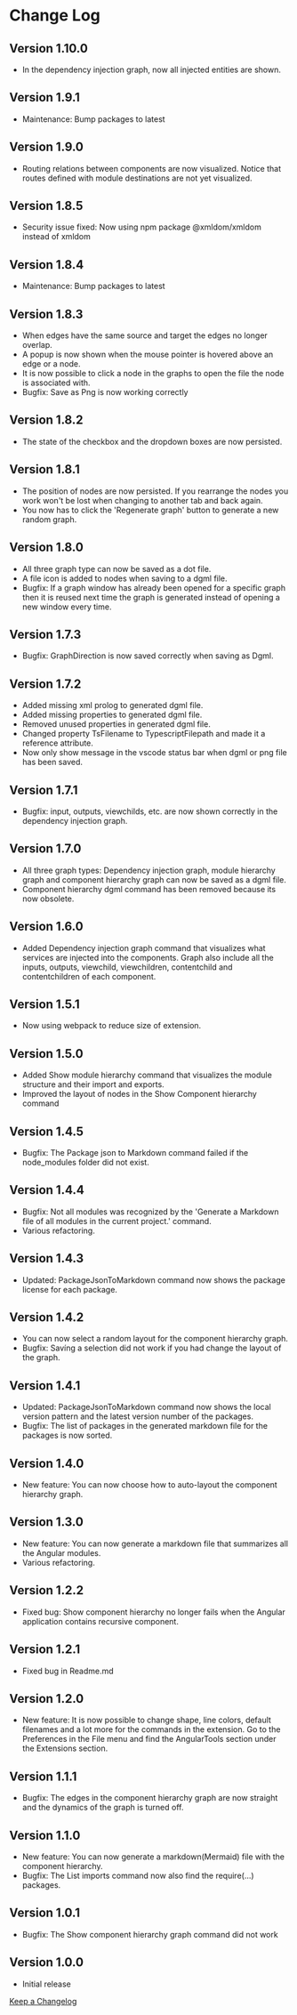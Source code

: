 # Change Log

## Version 1.10.0

- In the dependency injection graph, now all injected entities are shown.

## Version 1.9.1

- Maintenance: Bump packages to latest

## Version 1.9.0

- Routing relations between components are now visualized. Notice that routes defined with module destinations are not yet visualized.

## Version 1.8.5

- Security issue fixed: Now using npm package @xmldom/xmldom instead of xmldom

## Version 1.8.4

- Maintenance: Bump packages to latest

## Version 1.8.3

- When edges have the same source and target the edges no longer overlap.
- A popup is now shown when the mouse pointer is hovered above an edge or a node.
- It is now possible to click a node in the graphs to open the file the node is associated with.
- Bugfix: Save as Png is now working correctly

## Version 1.8.2

- The state of the checkbox and the dropdown boxes are now persisted.

## Version 1.8.1

- The position of nodes are now persisted. If you rearrange the nodes you work won't be lost when changing to another tab and back again.
- You now has to click the 'Regenerate graph' button to generate a new random graph.

## Version 1.8.0

- All three graph type can now be saved as a dot file.
- A file icon is added to nodes when saving to a dgml file.
- Bugfix: If a graph window has already been opened for a specific graph then it is reused next time the graph is generated instead of opening a new window every time.

## Version 1.7.3

- Bugfix: GraphDirection is now saved correctly when saving as Dgml.

## Version 1.7.2

- Added missing xml prolog to generated dgml file.
- Added missing properties to generated dgml file.
- Removed unused properties in generated dgml file.
- Changed property TsFilename to TypescriptFilepath and made it a reference attribute.
- Now only show message in the vscode status bar when dgml or png file has been saved.

## Version 1.7.1

- Bugfix: input, outputs, viewchilds, etc. are now shown correctly in the dependency injection graph.

## Version 1.7.0

- All three graph types: Dependency injection graph, module hierarchy graph and component hierarchy graph can now be saved as a dgml file.
- Component hierarchy dgml command has been removed because its now obsolete.

## Version 1.6.0

- Added Dependency injection graph command that visualizes what services are injected into the components. Graph also include all the inputs, outputs, viewchild, viewchildren, contentchild and contentchildren of each component.

## Version 1.5.1

- Now using webpack to reduce size of extension.

## Version 1.5.0

- Added Show module hierarchy command that visualizes the module structure and their import and exports.
- Improved the layout of nodes in the Show Component hierarchy command

## Version 1.4.5

- Bugfix: The Package json to Markdown command failed if the node_modules folder did not exist.

## Version 1.4.4

- Bugfix: Not all modules was recognized by the 'Generate a Markdown file of all modules in the current project.' command.
- Various refactoring.

## Version 1.4.3

- Updated: PackageJsonToMarkdown command now shows the package license for each package.

## Version 1.4.2

- You can now select a random layout for the component hierarchy graph.
- Bugfix: Savíng a selection did not work if you had change the layout of the graph.

## Version 1.4.1

- Updated: PackageJsonToMarkdown command now shows the local version pattern and  the latest version number of the packages.
- Bugfix: The list of packages in the generated markdown file for the packages is now sorted.

## Version 1.4.0

- New feature: You can now choose how to auto-layout the component hierarchy graph.

## Version 1.3.0

- New feature: You can now generate a markdown file that summarizes all the Angular modules.
- Various refactoring.

## Version 1.2.2

- Fixed bug: Show component hierarchy no longer fails when the Angular application contains recursive component.

## Version 1.2.1

- Fixed bug in Readme.md

## Version 1.2.0

- New feature: It is now possible to change shape, line colors, default filenames and a lot more for the commands in the extension. Go to the Preferences in the File menu and find the AngularTools section under the Extensions section.

## Version 1.1.1

- Bugfix: The edges in the component hierarchy graph are now straight and the dynamics of the graph is turned off.

## Version 1.1.0

- New feature: You can now generate a markdown(Mermaid) file with the component hierarchy.
- Bugfix: The List imports command now also find the require(...) packages.

## Version 1.0.1

- Bugfix: The Show component hierarchy graph command did not work

## Version 1.0.0

- Initial release

[Keep a Changelog](http://keepachangelog.com/)
